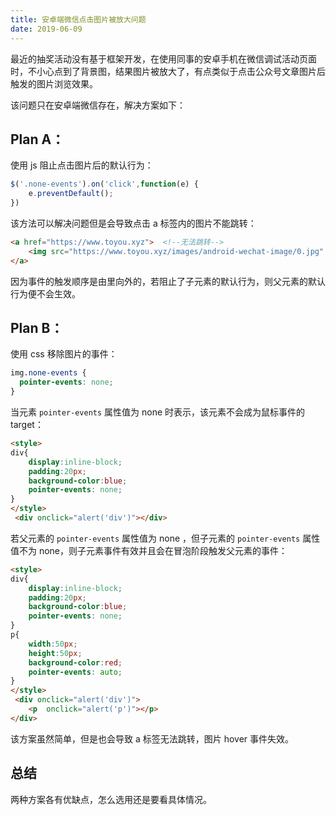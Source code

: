```yaml
---
title: 安卓端微信点击图片被放大问题
date: 2019-06-09
---
```

最近的抽奖活动没有基于框架开发，在使用同事的安卓手机在微信调试活动页面时，不小心点到了背景图，结果图片被放大了，有点类似于点击公众号文章图片后触发的图片浏览效果。
<!-- more -->

<!-- <Picture name="0.jpg"></Picture> -->

该问题只在安卓端微信存在，解决方案如下：

## Plan A：
使用 js 阻止点击图片后的默认行为：
```javascript
$('.none-events').on('click',function(e) { 
    e.preventDefault(); 
}) 
```
该方法可以解决问题但是会导致点击 a 标签内的图片不能跳转：
```html
<a href="https://www.toyou.xyz">  <!--无法跳转-->
    <img src="https://www.toyou.xyz/images/android-wechat-image/0.jpg" alt="">
</a>
```
因为事件的触发顺序是由里向外的，若阻止了子元素的默认行为，则父元素的默认行为便不会生效。

## Plan B：
使用 css 移除图片的事件：
```css
img.none-events {
  pointer-events: none;
}
```
当元素 `pointer-events` 属性值为 none 时表示，该元素不会成为鼠标事件的 target：

```html
<style>
div{
    display:inline-block;
    padding:20px;
    background-color:blue;
    pointer-events: none; 
}
</style>
 <div onclick="alert('div')"></div>
```
<template>
    <div style="pointer-events: none;display:inline-block;padding:20px;background-color:blue; " onclick="alert('div')">
    </div>
</template>


若父元素的 `pointer-events` 属性值为 none ，但子元素的 `pointer-events` 属性值不为 none，则子元素事件有效并且会在冒泡阶段触发父元素的事件：

```html 
<style>
div{
    display:inline-block;
    padding:20px;
    background-color:blue;
    pointer-events: none; 
}
p{
    width:50px;
    height:50px;
    background-color:red;
    pointer-events: auto; 
}
</style>
 <div onclick="alert('div')">
    <p  onclick="alert('p')"></p>
</div>
```
<template>
    <div style="pointer-events: none;display:inline-block;padding:20px;background-color:blue; " onclick="alert('div')">
        <p style="pointer-events:auto;width:50px;height:50px;background-color:red;" onclick="alert('p')"></p>
    </div>
</template>

该方案虽然简单，但是也会导致 a 标签无法跳转，图片 hover 事件失效。

## 总结
两种方案各有优缺点，怎么选用还是要看具体情况。

 